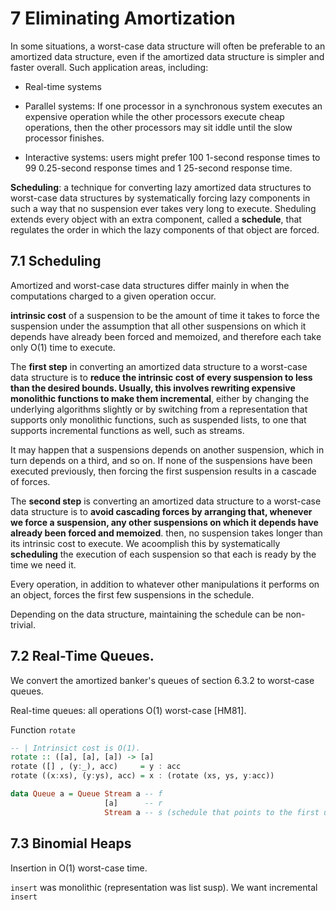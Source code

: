 # 7 Eliminating Amortization

In some situations, a worst-case data structure will often be preferable to an amortized data structure, even if the amortized data structure is simpler and faster overall. Such application areas, including:

- Real-time systems

- Parallel systems: If one processor in a synchronous system executes an expensive operation while the other processors execute cheap operations, then the other processors may sit iddle until the slow processor finishes.

- Interactive systems: users might prefer 100 1-second response times to 99 0.25-second response times and 1 25-second response time.

**Scheduling**: a technique for converting lazy amortized data structures to worst-case data structures by systematically forcing lazy components in such a way that no suspension ever takes very long to execute. Sheduling extends every object with an extra component, called a **schedule**, that regulates the order in which the lazy components of that object are forced.

## 7.1 Scheduling

Amortized and worst-case data structures differ mainly in when the computations charged to a given operation occur.

**intrinsic cost** of a suspension to be the amount of time it takes to force the suspension under the assumption that all other suspensions on which it depends have already been forced  and memoized, and therefore each take only O(1) time to execute.

The **first step** in converting an amortized data structure to a worst-case data structure is to **reduce the intrinsic cost of every suspension to less than the desired bounds. Usually, this involves  rewriting expensive monolithic functions to make them incremental**, either by changing the underlying algorithms slightly or by switching from a representation that supports only monolithic functions, such as suspended lists, to one that supports incremental functions as well, such as streams.

It may happen that a suspensions depends on another suspension, which in turn depends on a third, and so on. If none of the suspensions have been executed previously, then forcing the first suspension results in a cascade of forces.

The **second step** is converting an amortized data structure to a worst-case data structure is to **avoid cascading forces by arranging that, whenever we force a suspension, any other suspensions on which it depends have already been forced and memoized**. then, no suspension takes longer than its intrinsic cost to execute. We acoomplish this by systematically **scheduling** the execution of each suspension so that each is ready by the time we need it.

Every operation, in addition to whatever other manipulations it performs on an object, forces the first few suspensions in the schedule.

Depending on the data structure, maintaining the schedule can be non-trivial.

## 7.2 Real-Time Queues.

We convert the amortized banker's queues of section 6.3.2 to worst-case queues.

Real-time queues: all operations O(1) worst-case [HM81].

Function `rotate`

```haskell
-- | Intrinsict cost is O(1).
rotate :: ([a], [a], [a]) -> [a]
rotate ([] , (y:_), acc)     = y : acc
rotate ((x:xs), (y:ys), acc) = x : (rotate (xs, ys, y:acc))
```

```haskell
data Queue a = Queue Stream a -- f
                     [a]      -- r
                     Stream a -- s (schedule that points to the first unevaluated suspension of f)
```

## 7.3 Binomial Heaps

Insertion in O(1) worst-case time.

`insert` was monolithic (representation was list susp). We want incremental `insert`


